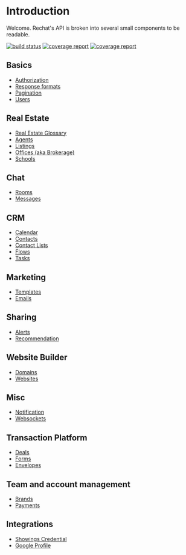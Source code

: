 # Introduction

Welcome. Rechat's API is broken into several small components to be readable.

[![build status](https://gitlab.com/rechat/server/badges/develop/build.svg)](https://gitlab.com/rechat/server/commits/develop)
[![coverage report](https://gitlab.com/rechat/server/badges/develop/coverage.svg?job=coverage)](https://gitlab.com/rechat/server/commits/develop)
[![coverage report](https://gitlab.com/rechat/server/badges/develop/coverage.svg?job=unit_coverage)](https://gitlab.com/rechat/server/commits/develop)

## Basics

* [Authorization](authorize.html)
* [Response formats](format.html)
* [Pagination](pagination.html)
* [Users](user.html)

## Real Estate

* [Real Estate Glossary](glossary.html)
* [Agents](agent.html)
* [Listings](listing.html)
* [Offices (aka Brokerage)](office.html)
* [Schools](school.html)


## Chat

* [Rooms](room.html)
* [Messages](message.html)

## CRM

* [Calendar](calendar.html)
* [Contacts](contact.html)
* [Contact Lists](contact_list.html)
* [Flows](flow.html)
* [Tasks](task.html)

## Marketing

* [Templates](template.html)
* [Emails](email.html)

## Sharing

* [Alerts](alert.html)
* [Recommendation](recommendation.html)

## Website Builder

* [Domains](domain.html)
* [Websites](website.html)

## Misc

* [Notification](notification.html)
* [Websockets](socket.html)

## Transaction Platform
* [Deals](deal.html)
* [Forms](form.html)
* [Envelopes](envelope.html)

## Team and account management

* [Brands](brand.html)
* [Payments](payment.html)


## Integrations

* [Showings Credential](showings.html)
* [Google Profile](google.html)